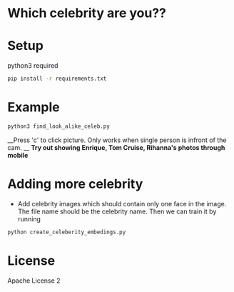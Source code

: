 # Which celebrity are you??

# Setup

python3 required

```bash
pip install -r requirements.txt
```

# Example

```py
python3 find_look_alike_celeb.py
```
__Press 'c' to click picture. Only works when single person is infront of the cam. __
__Try out showing Enrique, Tom Cruise, Rihanna's photos through mobile__

# Adding more celebrity

- Add celebrity images which should contain only one face in the image. The file name should be the celebrity name. Then we can train it by running
```py
python create_celeberity_embedings.py  
```

# License

Apache License 2
